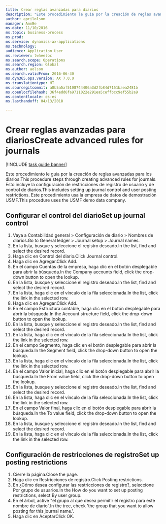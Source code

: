 ```yaml
--- 
title: Crear reglas avanzadas para diarios
description: "Este procedimiento le guía por la creación de reglas avanzadas para los diarios."
author: aprilolson
manager: AnnBe
ms.date: 11/10/2016
ms.topic: business-process
ms.prod: 
ms.service: dynamics-ax-applications
ms.technology: 
audience: Application User
ms.reviewer: twheeloc
ms.search.scope: Operations
ms.search.region: Global
ms.author: aolson
ms.search.validFrom: 2016-06-30
ms.dyn365.ops.version: AX 7.0.0
ms.translationtype: HT
ms.sourcegitcommit: a8b5a5af5108744406a3d2fb84d7151baea2481b
ms.openlocfilehash: 36f4edd6fa9711022e291ea5ceffbcc9ef55b2a9
ms.contentlocale: es-es
ms.lasthandoff: 04/13/2018

---
```

# <a name="create-advanced-rules-for-journals"></a><span data-ttu-id="f083a-103">Crear reglas avanzadas para diarios</span><span class="sxs-lookup"><span data-stu-id="f083a-103">Create advanced rules for journals</span></span>

[!INCLUDE [task guide banner](../../includes/task-guide-banner.md)]

<span data-ttu-id="f083a-104">Este procedimiento le guía por la creación de reglas avanzadas para los diarios.</span><span class="sxs-lookup"><span data-stu-id="f083a-104">This procedure steps through creating advanced rules for journals.</span></span> <span data-ttu-id="f083a-105">Esto incluye la configuración de restricciones de registro de usuario y de control de diarios.</span><span class="sxs-lookup"><span data-stu-id="f083a-105">This includes setting up journal control and user posting restrictions.</span></span> <span data-ttu-id="f083a-106">Este procedimiento usa la empresa de datos de demostración USMF.</span><span class="sxs-lookup"><span data-stu-id="f083a-106">This procedure uses the USMF demo data company.</span></span>


## <a name="set-up-journal-control"></a><span data-ttu-id="f083a-107">Configurar el control del diario</span><span class="sxs-lookup"><span data-stu-id="f083a-107">Set up journal control</span></span>
1. <span data-ttu-id="f083a-108">Vaya a Contabilidad general > Configuración de diario > Nombres de diarios.</span><span class="sxs-lookup"><span data-stu-id="f083a-108">Go to General ledger > Journal setup > Journal names.</span></span>
2. <span data-ttu-id="f083a-109">En la lista, busque y seleccione el registro deseado.</span><span class="sxs-lookup"><span data-stu-id="f083a-109">In the list, find and select the desired record.</span></span>
3. <span data-ttu-id="f083a-110">Haga clic en Control del diario.</span><span class="sxs-lookup"><span data-stu-id="f083a-110">Click Journal control.</span></span>
4. <span data-ttu-id="f083a-111">Haga clic en Agregar.</span><span class="sxs-lookup"><span data-stu-id="f083a-111">Click Add.</span></span>
5. <span data-ttu-id="f083a-112">En el campo Cuentas de la empresa, haga clic en el botón desplegable para abrir la búsqueda.</span><span class="sxs-lookup"><span data-stu-id="f083a-112">In the Company accounts field, click the drop-down button to open the lookup.</span></span>
6. <span data-ttu-id="f083a-113">En la lista, busque y seleccione el registro deseado.</span><span class="sxs-lookup"><span data-stu-id="f083a-113">In the list, find and select the desired record.</span></span>
7. <span data-ttu-id="f083a-114">En la lista, haga clic en el vínculo de la fila seleccionada.</span><span class="sxs-lookup"><span data-stu-id="f083a-114">In the list, click the link in the selected row.</span></span>
8. <span data-ttu-id="f083a-115">Haga clic en Agregar.</span><span class="sxs-lookup"><span data-stu-id="f083a-115">Click Add.</span></span>
9. <span data-ttu-id="f083a-116">En el campo Estructura contable, haga clic en el botón desplegable para abrir la búsqueda.</span><span class="sxs-lookup"><span data-stu-id="f083a-116">In the Account structure field, click the drop-down button to open the lookup.</span></span>
10. <span data-ttu-id="f083a-117">En la lista, busque y seleccione el registro deseado.</span><span class="sxs-lookup"><span data-stu-id="f083a-117">In the list, find and select the desired record.</span></span>
11. <span data-ttu-id="f083a-118">En la lista, haga clic en el vínculo de la fila seleccionada.</span><span class="sxs-lookup"><span data-stu-id="f083a-118">In the list, click the link in the selected row.</span></span>
12. <span data-ttu-id="f083a-119">En el campo Segmento, haga clic en el botón desplegable para abrir la búsqueda.</span><span class="sxs-lookup"><span data-stu-id="f083a-119">In the Segment field, click the drop-down button to open the lookup.</span></span>
13. <span data-ttu-id="f083a-120">En la lista, haga clic en el vínculo de la fila seleccionada.</span><span class="sxs-lookup"><span data-stu-id="f083a-120">In the list, click the link in the selected row.</span></span>
14. <span data-ttu-id="f083a-121">En el campo Valor inicial, haga clic en el botón desplegable para abrir la búsqueda.</span><span class="sxs-lookup"><span data-stu-id="f083a-121">In the From value field, click the drop-down button to open the lookup.</span></span>
15. <span data-ttu-id="f083a-122">En la lista, busque y seleccione el registro deseado.</span><span class="sxs-lookup"><span data-stu-id="f083a-122">In the list, find and select the desired record.</span></span>
16. <span data-ttu-id="f083a-123">En la lista, haga clic en el vínculo de la fila seleccionada.</span><span class="sxs-lookup"><span data-stu-id="f083a-123">In the list, click the link in the selected row.</span></span>
17. <span data-ttu-id="f083a-124">En el campo Valor final, haga clic en el botón desplegable para abrir la búsqueda.</span><span class="sxs-lookup"><span data-stu-id="f083a-124">In the To value field, click the drop-down button to open the lookup.</span></span>
18. <span data-ttu-id="f083a-125">En la lista, busque y seleccione el registro deseado.</span><span class="sxs-lookup"><span data-stu-id="f083a-125">In the list, find and select the desired record.</span></span>
19. <span data-ttu-id="f083a-126">En la lista, haga clic en el vínculo de la fila seleccionada.</span><span class="sxs-lookup"><span data-stu-id="f083a-126">In the list, click the link in the selected row.</span></span>

## <a name="set-up-posting-restrictions"></a><span data-ttu-id="f083a-127">Configuración de restricciones de registro</span><span class="sxs-lookup"><span data-stu-id="f083a-127">Set up posting restrictions</span></span>
1. <span data-ttu-id="f083a-128">Cierre la página.</span><span class="sxs-lookup"><span data-stu-id="f083a-128">Close the page.</span></span>
2. <span data-ttu-id="f083a-129">Haga clic en Restricciones de registro.</span><span class="sxs-lookup"><span data-stu-id="f083a-129">Click Posting restrictions.</span></span>
3. <span data-ttu-id="f083a-130">En ¿Cómo desea configurar las restricciones de registro?, seleccione Por grupo de usuarios.</span><span class="sxs-lookup"><span data-stu-id="f083a-130">In the How do you want to set up posting restrictions, select By user group.</span></span>
4. <span data-ttu-id="f083a-131">En el árbol, active "el grupo al que desea permitir el registro para este nombre de diario”.</span><span class="sxs-lookup"><span data-stu-id="f083a-131">In the tree, check 'the group that you want to allow posting for this journal name.'.</span></span>
5. <span data-ttu-id="f083a-132">Haga clic en Aceptar</span><span class="sxs-lookup"><span data-stu-id="f083a-132">Click OK.</span></span>


